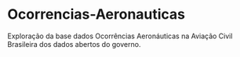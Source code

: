 # Ocorrencias-Aeronauticas
Exploração da base dados Ocorrências Aeronáuticas na Aviação Civil Brasileira dos dados abertos do governo.
